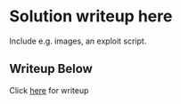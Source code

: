 # Solution writeup here

Include e.g. images, an exploit script.

## Writeup Below

Click [here](https://yeobl.github.io/2025/07/01/SCTF-2025-Training-Challs-Writeups.html) for writeup
